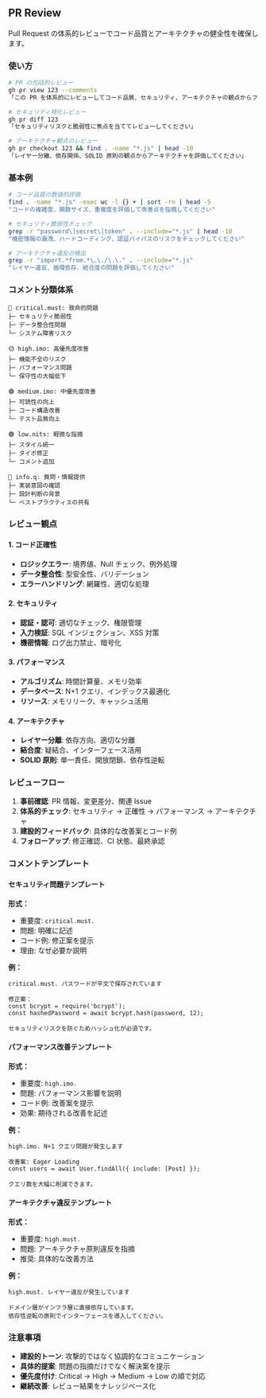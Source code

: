 ## PR Review

Pull Request の体系的レビューでコード品質とアーキテクチャの健全性を確保します。

### 使い方

```bash
# PR の包括的レビュー
gh pr view 123 --comments
「この PR を体系的にレビューしてコード品質、セキュリティ、アーキテクチャの観点からフィードバックしてください」

# セキュリティ特化レビュー
gh pr diff 123
「セキュリティリスクと脆弱性に焦点を当ててレビューしてください」

# アーキテクチャ観点のレビュー
gh pr checkout 123 && find . -name "*.js" | head -10
「レイヤー分離、依存関係、SOLID 原則の観点からアーキテクチャを評価してください」
```

### 基本例

```bash
# コード品質の数値的評価
find . -name "*.js" -exec wc -l {} + | sort -rn | head -5
"コードの複雑度、関数サイズ、重複度を評価して改善点を指摘してください"

# セキュリティ脆弱性チェック
grep -r "password\|secret\|token" . --include="*.js" | head -10
"機密情報の漏洩、ハードコーディング、認証バイパスのリスクをチェックしてください"

# アーキテクチャ違反の検出
grep -r "import.*from.*\.\./\.\." . --include="*.js"
"レイヤー違反、循環依存、結合度の問題を評価してください"
```

### コメント分類体系

```text
🔴 critical.must: 致命的問題
├─ セキュリティ脆弱性
├─ データ整合性問題
└─ システム障害リスク

🟡 high.imo: 高優先度改善
├─ 機能不全のリスク
├─ パフォーマンス問題
└─ 保守性の大幅低下

🟢 medium.imo: 中優先度改善
├─ 可読性の向上
├─ コード構造改善
└─ テスト品質向上

🟢 low.nits: 軽微な指摘
├─ スタイル統一
├─ タイポ修正
└─ コメント追加

🔵 info.q: 質問・情報提供
├─ 実装意図の確認
├─ 設計判断の背景
└─ ベストプラクティスの共有
```

### レビュー観点

#### 1. コード正確性

- **ロジックエラー**: 境界値、Null チェック、例外処理
- **データ整合性**: 型安全性、バリデーション
- **エラーハンドリング**: 網羅性、適切な処理

#### 2. セキュリティ

- **認証・認可**: 適切なチェック、権限管理
- **入力検証**: SQL インジェクション、XSS 対策
- **機密情報**: ログ出力禁止、暗号化

#### 3. パフォーマンス

- **アルゴリズム**: 時間計算量、メモリ効率
- **データベース**: N+1 クエリ、インデックス最適化
- **リソース**: メモリリーク、キャッシュ活用

#### 4. アーキテクチャ

- **レイヤー分離**: 依存方向、適切な分離
- **結合度**: 疑結合、インターフェース活用
- **SOLID 原則**: 単一責任、開放閉鎖、依存性逆転

### レビューフロー

1. **事前確認**: PR 情報、変更差分、関連 Issue
2. **体系的チェック**: セキュリティ → 正確性 → パフォーマンス → アーキテクチャ
3. **建設的フィードバック**: 具体的な改善案とコード例
4. **フォローアップ**: 修正確認、CI 状態、最終承認

### コメントテンプレート

#### セキュリティ問題テンプレート

**形式：**

- 重要度: `critical.must.`
- 問題: 明確に記述
- コード例: 修正案を提示
- 理由: なぜ必要か説明

**例：**

```text
critical.must. パスワードが平文で保存されています

修正案：
const bcrypt = require('bcrypt');
const hashedPassword = await bcrypt.hash(password, 12);

セキュリティリスクを防ぐためハッシュ化が必須です。
```

#### パフォーマンス改善テンプレート

**形式：**

- 重要度: `high.imo.`
- 問題: パフォーマンス影響を説明
- コード例: 改善案を提示
- 効果: 期待される改善を記述

**例：**

```text
high.imo. N+1 クエリ問題が発生します

改善案: Eager Loading
const users = await User.findAll({ include: [Post] });

クエリ数を大幅に削減できます。
```

#### アーキテクチャ違反テンプレート

**形式：**

- 重要度: `high.must.`
- 問題: アーキテクチャ原則違反を指摘
- 推奨: 具体的な改善方法

**例：**

```text
high.must. レイヤー違反が発生しています

ドメイン層がインフラ層に直接依存しています。
依存性逆転の原則でインターフェースを導入してください。
```

### 注意事項

- **建設的トーン**: 攻撃的ではなく協調的なコミュニケーション
- **具体的提案**: 問題の指摘だけでなく解決案を提示
- **優先度付け**: Critical → High → Medium → Low の順で対応
- **継続改善**: レビュー結果をナレッジベース化
